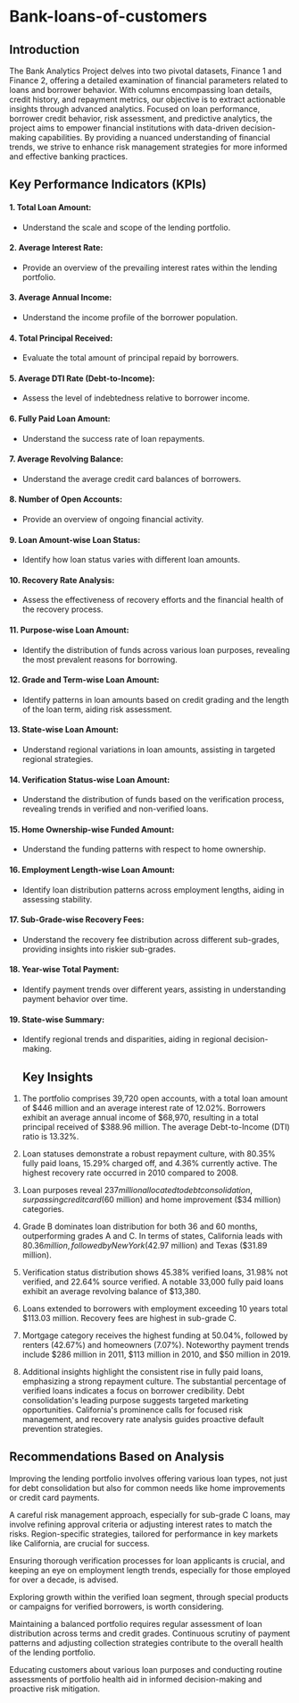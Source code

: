 # Bank-loans-of-customers

## Introduction 
The Bank Analytics Project delves into two pivotal datasets, Finance 1 and Finance 2, offering a detailed examination of financial parameters related to loans and borrower behavior. With columns encompassing loan details, credit history, and repayment metrics, our objective is to extract actionable insights through advanced analytics. Focused on loan performance, borrower credit behavior, risk assessment, and predictive analytics, the project aims to empower financial institutions with data-driven decision-making capabilities. By providing a nuanced understanding of financial trends, we strive to enhance risk management strategies for more informed and effective banking practices.

## Key Performance Indicators (KPIs)
#### 1. Total Loan Amount:
- Understand the scale and scope of the lending portfolio.
#### 2. Average Interest Rate:
- Provide an overview of the prevailing interest rates within the lending portfolio.
#### 3. Average Annual Income:
- Understand the income profile of the borrower population.
#### 4. Total Principal Received:
- Evaluate the total amount of principal repaid by borrowers.
#### 5. Average DTI Rate (Debt-to-Income):
- Assess the level of indebtedness relative to borrower income.
#### 6. Fully Paid Loan Amount:
- Understand the success rate of loan repayments.
#### 7. Average Revolving Balance:
- Understand the average credit card balances of borrowers.
#### 8. Number of Open Accounts:
- Provide an overview of ongoing financial activity.
#### 9. Loan Amount-wise Loan Status:
 - Identify how loan status varies with different loan amounts.
#### 10. Recovery Rate Analysis:
 - Assess the effectiveness of recovery efforts and the financial health of the recovery process.
 #### 11. Purpose-wise Loan Amount:
- Identify the distribution of funds across various loan purposes, revealing the most prevalent reasons for borrowing.
 #### 12. Grade and Term-wise Loan Amount:
- Identify patterns in loan amounts based on credit grading and the length of the loan term, aiding risk assessment.
 #### 13. State-wise Loan Amount:
- Understand regional variations in loan amounts, assisting in targeted regional strategies.
 #### 14. Verification Status-wise Loan Amount:
- Understand the distribution of funds based on the verification process, revealing trends in verified and non-verified loans.
 #### 15. Home Ownership-wise Funded Amount:
- Understand the funding patterns with respect to home ownership.
 #### 16. Employment Length-wise Loan Amount:
- Identify loan distribution patterns across employment lengths, aiding in assessing stability.
 #### 17. Sub-Grade-wise Recovery Fees:
- Understand the recovery fee distribution across different sub-grades, providing insights into riskier sub-grades.
#### 18. Year-wise Total Payment:
- Identify payment trends over different years, assisting in understanding payment behavior over time.
#### 19. State-wise Summary:
- Identify regional trends and disparities, aiding in regional decision-making.


  ## Key Insights
1. The portfolio comprises 39,720 open accounts, with a total loan amount of $446 million and an average interest rate of 12.02%. Borrowers exhibit an average annual income of $68,970, resulting in a total principal received of $388.96 million. The average Debt-to-Income (DTI) ratio is 13.32%.

2. Loan statuses demonstrate a robust repayment culture, with 80.35% fully paid loans, 15.29% charged off, and 4.36% currently active. The highest recovery rate occurred in 2010 compared to 2008.

3. Loan purposes reveal $237 million allocated to debt consolidation, surpassing credit card ($60 million) and home improvement ($34 million) categories.

4. Grade B dominates loan distribution for both 36 and 60 months, outperforming grades A and C. In terms of states, California leads with $80.36 million, followed by New York ($42.97 million) and Texas ($31.89 million).

5. Verification status distribution shows 45.38% verified loans, 31.98% not verified, and 22.64% source verified. A notable 33,000 fully paid loans exhibit an average revolving balance of $13,380.

6. Loans extended to borrowers with employment exceeding 10 years total $113.03 million. Recovery fees are highest in sub-grade C.

7. Mortgage category receives the highest funding at 50.04%, followed by renters (42.67%) and homeowners (7.07%). Noteworthy payment trends include $286 million in 2011, $113 million in 2010, and $50 million in 2019.

8. Additional insights highlight the consistent rise in fully paid loans, emphasizing a strong repayment culture. The substantial percentage of verified loans indicates a focus on borrower credibility. Debt consolidation's leading purpose suggests targeted marketing opportunities. California's prominence calls for focused risk management, and recovery rate analysis guides proactive default prevention strategies.

## Recommendations Based on Analysis
Improving the lending portfolio involves offering various loan types, not just for debt consolidation but also for common needs like home improvements or credit card payments. 

A careful risk management approach, especially for sub-grade C loans, may involve refining approval criteria or adjusting interest rates to match the risks. Region-specific strategies, tailored for performance in key markets like California, are crucial for success.

Ensuring thorough verification processes for loan applicants is crucial, and keeping an eye on employment length trends, especially for those employed for over a decade, is advised. 

Exploring growth within the verified loan segment, through special products or campaigns for verified borrowers, is worth considering.

Maintaining a balanced portfolio requires regular assessment of loan distribution across terms and credit grades. Continuous scrutiny of payment patterns and adjusting collection strategies contribute to the overall health of the lending portfolio.

Educating customers about various loan purposes and conducting routine assessments of portfolio health aid in informed decision-making and proactive risk mitigation. 

 

  

